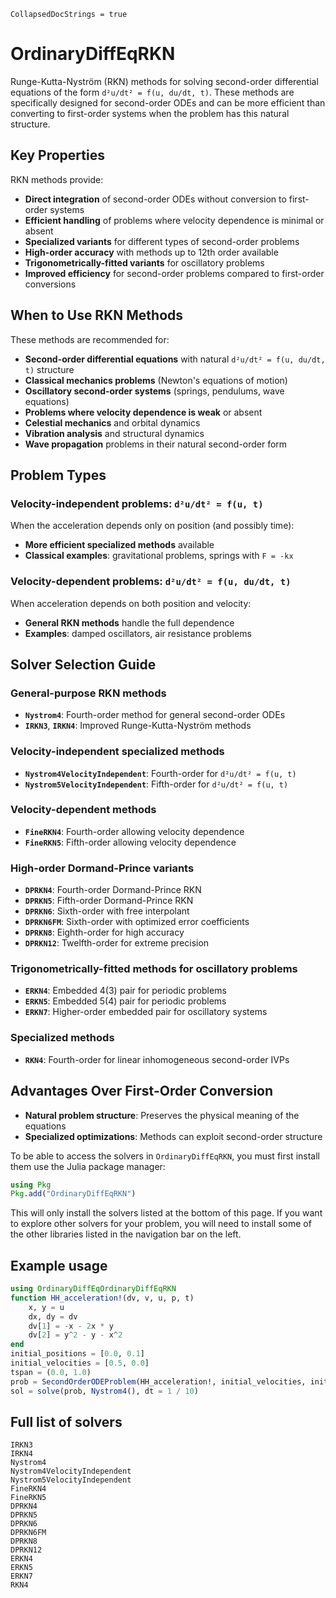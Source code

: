 ```@meta
CollapsedDocStrings = true
```

# OrdinaryDiffEqRKN

Runge-Kutta-Nyström (RKN) methods for solving second-order differential equations of the form `d²u/dt² = f(u, du/dt, t)`. These methods are specifically designed for second-order ODEs and can be more efficient than converting to first-order systems when the problem has this natural structure.

## Key Properties

RKN methods provide:

- **Direct integration** of second-order ODEs without conversion to first-order systems
- **Efficient handling** of problems where velocity dependence is minimal or absent
- **Specialized variants** for different types of second-order problems
- **High-order accuracy** with methods up to 12th order available
- **Trigonometrically-fitted variants** for oscillatory problems
- **Improved efficiency** for second-order problems compared to first-order conversions

## When to Use RKN Methods

These methods are recommended for:

- **Second-order differential equations** with natural `d²u/dt² = f(u, du/dt, t)` structure
- **Classical mechanics problems** (Newton's equations of motion)
- **Oscillatory second-order systems** (springs, pendulums, wave equations)
- **Problems where velocity dependence is weak** or absent
- **Celestial mechanics** and orbital dynamics
- **Vibration analysis** and structural dynamics
- **Wave propagation** problems in their natural second-order form

## Problem Types

### Velocity-independent problems: `d²u/dt² = f(u, t)`
When the acceleration depends only on position (and possibly time):
- **More efficient specialized methods** available
- **Classical examples**: gravitational problems, springs with `F = -kx`

### Velocity-dependent problems: `d²u/dt² = f(u, du/dt, t)`  
When acceleration depends on both position and velocity:
- **General RKN methods** handle the full dependence
- **Examples**: damped oscillators, air resistance problems

## Solver Selection Guide

### General-purpose RKN methods
- **`Nystrom4`**: Fourth-order method for general second-order ODEs
- **`IRKN3`**, **`IRKN4`**: Improved Runge-Kutta-Nyström methods

### Velocity-independent specialized methods
- **`Nystrom4VelocityIndependent`**: Fourth-order for `d²u/dt² = f(u, t)`
- **`Nystrom5VelocityIndependent`**: Fifth-order for `d²u/dt² = f(u, t)`

### Velocity-dependent methods
- **`FineRKN4`**: Fourth-order allowing velocity dependence
- **`FineRKN5`**: Fifth-order allowing velocity dependence

### High-order Dormand-Prince variants
- **`DPRKN4`**: Fourth-order Dormand-Prince RKN
- **`DPRKN5`**: Fifth-order Dormand-Prince RKN
- **`DPRKN6`**: Sixth-order with free interpolant
- **`DPRKN6FM`**: Sixth-order with optimized error coefficients
- **`DPRKN8`**: Eighth-order for high accuracy
- **`DPRKN12`**: Twelfth-order for extreme precision

### Trigonometrically-fitted methods for oscillatory problems
- **`ERKN4`**: Embedded 4(3) pair for periodic problems
- **`ERKN5`**: Embedded 5(4) pair for periodic problems  
- **`ERKN7`**: Higher-order embedded pair for oscillatory systems

### Specialized methods
- **`RKN4`**: Fourth-order for linear inhomogeneous second-order IVPs

## Advantages Over First-Order Conversion

- **Natural problem structure**: Preserves the physical meaning of the equations
- **Specialized optimizations**: Methods can exploit second-order structure

To be able to access the solvers in `OrdinaryDiffEqRKN`, you must first install them use the Julia package manager:

```julia
using Pkg
Pkg.add("OrdinaryDiffEqRKN")
```

This will only install the solvers listed at the bottom of this page.
If you want to explore other solvers for your problem,
you will need to install some of the other libraries listed in the navigation bar on the left.

## Example usage

```julia
using OrdinaryDiffEqOrdinaryDiffEqRKN
function HH_acceleration!(dv, v, u, p, t)
    x, y = u
    dx, dy = dv
    dv[1] = -x - 2x * y
    dv[2] = y^2 - y - x^2
end
initial_positions = [0.0, 0.1]
initial_velocities = [0.5, 0.0]
tspan = (0.0, 1.0)
prob = SecondOrderODEProblem(HH_acceleration!, initial_velocities, initial_positions, tspan)
sol = solve(prob, Nystrom4(), dt = 1 / 10)
```

## Full list of solvers

```@docs
IRKN3
IRKN4
Nystrom4
Nystrom4VelocityIndependent
Nystrom5VelocityIndependent
FineRKN4
FineRKN5
DPRKN4
DPRKN5
DPRKN6
DPRKN6FM
DPRKN8
DPRKN12
ERKN4
ERKN5
ERKN7
RKN4
```
